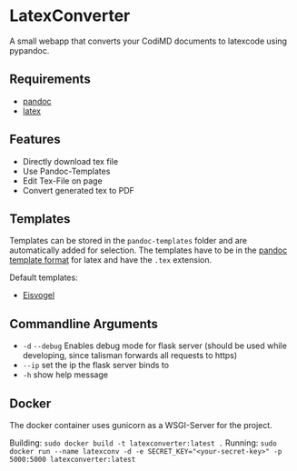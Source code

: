LatexConverter
===
A small webapp that converts your CodiMD documents to latexcode using pypandoc.

## Requirements
- [pandoc](https://pandoc.org/)
- [latex](https://www.latex-project.org)

## Features
- Directly download tex file
- Use Pandoc-Templates
- Edit Tex-File on page
- Convert generated tex to PDF

## Templates
Templates can be stored in the `pandoc-templates` folder and are automatically
added for selection. The templates have to be in the 
[pandoc template format](https://pandoc.org/MANUAL.html#templates) for latex 
and have the `.tex` extension. 

Default templates:
- [Eisvogel](https://github.com/Wandmalfarbe/pandoc-latex-template)

## Commandline Arguments
- `-d` `--debug` Enables debug mode for flask server (should be used while 
    developing, since talisman forwards all requests to https)
- `--ip` set the ip the flask server binds to
- `-h` show help message

## Docker
The docker container uses gunicorn as a WSGI-Server for the project.

Building: `sudo docker build -t latexconverter:latest .`
Running: `sudo docker run --name latexconv -d -e SECRET_KEY="<your-secret-key>" -p 5000:5000 latexconverter:latest`
